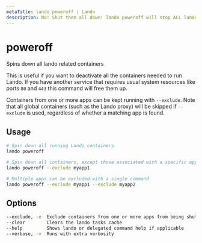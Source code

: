 ```yaml
---
metaTitle: lando poweroff | Lando
description: No! Shut them all down! lando poweroff will stop ALL lando related apps and containers.
---
```


# poweroff

Spins down all lando related containers

This is useful if you want to deactivate all the containers needed to run Lando. If you have another service that requires usual system resources like ports `80` and `443` this command will free them up.

Containers from one or more apps can be kept running with `--exclude`. Note that all global containers (such as the Lando proxy) will be skipped if `--exclude` is used, regardless of whether a matching app is found.

## Usage

```bash
# Spin down all running Lando containers
lando poweroff

# Spin down all containers, except those associated with a specific app
lando poweroff --exclude myapp1

# Multiple apps can be excluded with a single command
lando poweroff --exclude myapp1 --exclude myapp2
```

## Options

```bash
--exclude, -e  Exclude containers from one or more apps from being shut down
--clear        Clears the lando tasks cache
--help         Shows lando or delegated command help if applicable
--verbose, -v  Runs with extra verbosity
```
